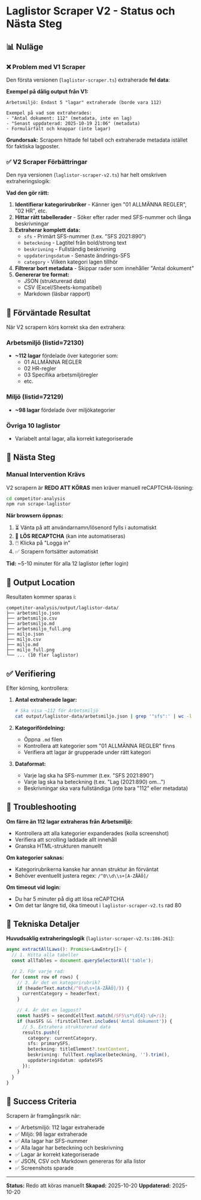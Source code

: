 # Laglistor Scraper V2 - Status och Nästa Steg

## 📊 Nuläge

### ❌ Problem med V1 Scraper
Den första versionen (`laglistor-scraper.ts`) extraherade **fel data**:

**Exempel på dålig output från V1:**
```
Arbetsmiljö: Endast 5 "lagar" extraherade (borde vara 112)

Exempel på vad som extraherades:
- "Antal dokument: 112" (metadata, inte en lag)
- "Senast uppdaterad: 2025-10-19 21:06" (metadata)
- Formulärfält och knappar (inte lagar)
```

**Grundorsak:** Scrapern hittade fel tabell och extraherade metadata istället för faktiska lagposter.

### ✅ V2 Scraper Förbättringar

Den nya versionen (`laglistor-scraper-v2.ts`) har helt omskriven extraheringslogik:

**Vad den gör rätt:**
1. **Identifierar kategorirubriker** - Känner igen "01 ALLMÄNNA REGLER", "02 HR", etc.
2. **Hittar rätt tabellerader** - Söker efter rader med SFS-nummer och långa beskrivningar
3. **Extraherar komplett data:**
   - `sfs` - Primärt SFS-nummer (t.ex. "SFS 2021:890")
   - `beteckning` - Lagtitel från bold/strong text
   - `beskrivning` - Fullständig beskrivning
   - `uppdateringsdatum` - Senaste ändrings-SFS
   - `category` - Vilken kategori lagen tillhör
4. **Filtrerar bort metadata** - Skippar rader som innehåller "Antal dokument"
5. **Genererar tre format:**
   - JSON (strukturerad data)
   - CSV (Excel/Sheets-kompatibel)
   - Markdown (läsbar rapport)

## 🎯 Förväntade Resultat

När V2 scrapern körs korrekt ska den extrahera:

### Arbetsmiljö (listid=72130)
- **~112 lagar** fördelade över kategorier som:
  - 01 ALLMÄNNA REGLER
  - 02 HR-regler
  - 03 Specifika arbetsmiljöregler
  - etc.

### Miljö (listid=72129)
- **~98 lagar** fördelade över miljökategorier

### Övriga 10 laglistor
- Variabelt antal lagar, alla korrekt kategoriserade

## 🔄 Nästa Steg

### Manual Intervention Krävs

V2 scrapern är **REDO ATT KÖRAS** men kräver manuell reCAPTCHA-lösning:

```bash
cd competitor-analysis
npm run scrape-laglistor
```

**När browsern öppnas:**
1. ⏳ Vänta på att användarnamn/lösenord fylls i automatiskt
2. 🤖 **LÖS RECAPTCHA** (kan inte automatiseras)
3. 🖱️ Klicka på "Logga in"
4. ✅ Scrapern fortsätter automatiskt

**Tid:** ~5-10 minuter för alla 12 laglistor (efter login)

## 📁 Output Location

Resultaten kommer sparas i:
```
competitor-analysis/output/laglistor-data/
├── arbetsmiljo.json
├── arbetsmiljo.csv
├── arbetsmiljo.md
├── arbetsmiljo_full.png
├── miljo.json
├── miljo.csv
├── miljo.md
├── miljo_full.png
└── ... (10 fler laglistor)
```

## ✅ Verifiering

Efter körning, kontrollera:

1. **Antal extraherade lagar:**
   ```bash
   # Ska visa ~112 för Arbetsmiljö
   cat output/laglistor-data/arbetsmiljo.json | grep '"sfs":' | wc -l
   ```

2. **Kategorifördelning:**
   - Öppna `.md` filen
   - Kontrollera att kategorier som "01 ALLMÄNNA REGLER" finns
   - Verifiera att lagar är grupperade under rätt kategori

3. **Dataformat:**
   - Varje lag ska ha SFS-nummer (t.ex. "SFS 2021:890")
   - Varje lag ska ha beteckning (t.ex. "Lag (2021:890) om...")
   - Beskrivningar ska vara fullständiga (inte bara "112" eller metadata)

## 🐛 Troubleshooting

**Om färre än 112 lagar extraheras från Arbetsmiljö:**
- Kontrollera att alla kategorier expanderades (kolla screenshot)
- Verifiera att scrolling laddade allt innehåll
- Granska HTML-strukturen manuellt

**Om kategorier saknas:**
- Kategorirubrikerna kanske har annan struktur än förväntat
- Behöver eventuellt justera regex: `/^0\\d\\s+[A-ZÅÄÖ]/`

**Om timeout vid login:**
- Du har 5 minuter på dig att lösa reCAPTCHA
- Om det tar längre tid, öka timeout i `laglistor-scraper-v2.ts` rad 80

## 📝 Tekniska Detaljer

**Huvudsaklig extraheringslogik** (`laglistor-scraper-v2.ts:186-261`):

```typescript
async extractAllLaws(): Promise<LawEntry[]> {
  // 1. Hitta alla tabeller
  const allTables = document.querySelectorAll('table');

  // 2. För varje rad:
  for (const row of rows) {
    // 3. Är det en kategorirubrik?
    if (headerText.match(/^0\d\s+[A-ZÅÄÖ]/)) {
      currentCategory = headerText;
    }

    // 4. Är det en lagpost?
    const hasSFS = secondCellText.match(/SFS\s*\d{4}:\d+/i);
    if (hasSFS && !firstCellText.includes('Antal dokument')) {
      // 5. Extrahera strukturerad data
      results.push({
        category: currentCategory,
        sfs: primarySFS,
        beteckning: titleElement?.textContent,
        beskrivning: fullText.replace(beteckning, '').trim(),
        uppdateringsdatum: updateSFS
      });
    }
  }
}
```

## 🎯 Success Criteria

Scrapern är framgångsrik när:
- ✅ Arbetsmiljö: 112 lagar extraherade
- ✅ Miljö: 98 lagar extraherade
- ✅ Alla lagar har SFS-nummer
- ✅ Alla lagar har beteckning och beskrivning
- ✅ Lagar är korrekt kategoriserade
- ✅ JSON, CSV och Markdown genereras för alla listor
- ✅ Screenshots sparade

---

**Status:** Redo att köras manuellt
**Skapad:** 2025-10-20
**Uppdaterad:** 2025-10-20
